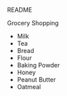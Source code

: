 README

Grocery Shopping

- Milk
- Tea
- Bread
- Flour
- Baking Powder
- Honey
- Peanut Butter
- Oatmeal 